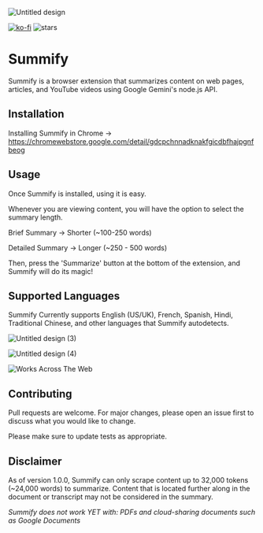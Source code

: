 ![Untitled design](https://github.com/maxklema/Summify/assets/80615123/b7f41a08-5edd-4873-8790-ae906a34527c)

[![ko-fi](https://ko-fi.com/img/githubbutton_sm.svg)](https://ko-fi.com/Z8Z6TD3SI) <img src="https://img.shields.io/github/stars/maxklema?label=Stars" alt="stars">

# Summify

Summify is a browser extension that summarizes content on web pages, articles, and YouTube videos using Google Gemini's node.js API.

## Installation

Installing Summify in Chrome → https://chromewebstore.google.com/detail/gdcpchnnadknakfgicdbfhajpgnfbeog

## Usage

Once Summify is installed, using it is easy.

Whenever you are viewing content, you will have the option to select the summary length.

Brief Summary → Shorter (~100-250 words)

Detailed Summary → Longer (~250 - 500 words)

Then, press the 'Summarize' button at the bottom of the extension, and Summify will do its magic!

## Supported Languages

Summify Currently supports English (US/UK), French, Spanish, Hindi, Traditional Chinese, and other languages that Summify autodetects.

![Untitled design (3)](https://github.com/maxklema/Summify/assets/80615123/36d0b7a7-649d-41af-9e67-454891c5d2a1)

![Untitled design (4)](https://github.com/maxklema/Summify/assets/80615123/ce4578bd-14df-4f92-a91e-d8b5fed32512)

![Works Across The Web](https://github.com/maxklema/Summify/assets/80615123/6a742cfc-eada-40c4-a8a5-441f4da97a17)


## Contributing

Pull requests are welcome. For major changes, please open an issue first
to discuss what you would like to change.

Please make sure to update tests as appropriate.

## Disclaimer

As of version 1.0.0, Summify can only scrape content up to 32,000 tokens (~24,000 words) to summarize. Content that is located further along in the document or transcript may not be considered in the summary.

*Summify does not work YET with: PDFs and cloud-sharing documents such as Google Documents*
